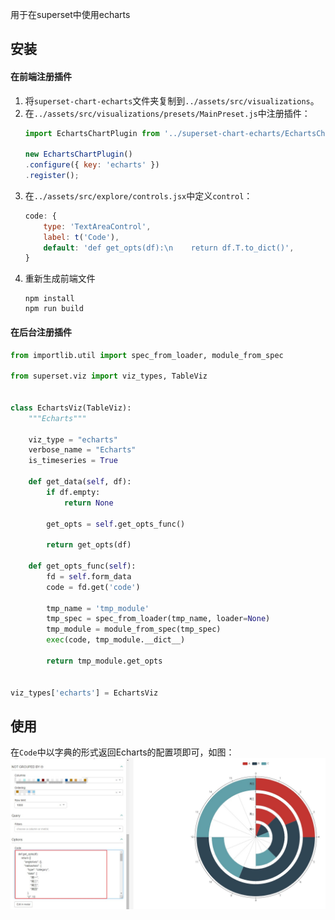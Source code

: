 用于在superset中使用echarts

## 安装
#### 在前端注册插件
1. 将`superset-chart-echarts`文件夹复制到`../assets/src/visualizations`。
2. 在`../assets/src/visualizations/presets/MainPreset.js`中注册插件：
    ```js
    import EchartsChartPlugin from '../superset-chart-echarts/EchartsChartPlugin';

    new EchartsChartPlugin()
    .configure({ key: 'echarts' })
    .register();
    ```
3. 在`../assets/src/explore/controls.jsx`中定义`control`：
    ```js
    code: {
        type: 'TextAreaControl',
        label: t('Code'),
        default: 'def get_opts(df):\n    return df.T.to_dict()',
    }
    ```
4. 重新生成前端文件
    ```shell
    npm install
    npm run build
    ```
#### 在后台注册插件
```python
from importlib.util import spec_from_loader, module_from_spec

from superset.viz import viz_types, TableViz


class EchartsViz(TableViz):
    """Echarts"""

    viz_type = "echarts"
    verbose_name = "Echarts"
    is_timeseries = True

    def get_data(self, df):
        if df.empty:
            return None

        get_opts = self.get_opts_func()

        return get_opts(df)

    def get_opts_func(self):
        fd = self.form_data
        code = fd.get('code')

        tmp_name = 'tmp_module'
        tmp_spec = spec_from_loader(tmp_name, loader=None)
        tmp_module = module_from_spec(tmp_spec)
        exec(code, tmp_module.__dict__)

        return tmp_module.get_opts


viz_types['echarts'] = EchartsViz
```

## 使用
在`Code`中以字典的形式返回Echarts的配置项即可，如图：  
![image](/img/screenshot1.jpg)
